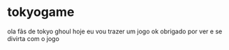 # tokyogame
ola fãs de tokyo ghoul hoje eu vou trazer um jogo ok obrigado por ver e se divirta com o jogo
